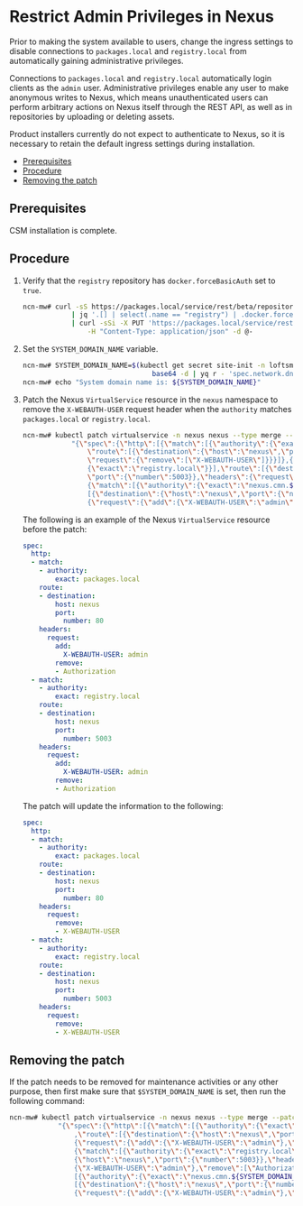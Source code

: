# Restrict Admin Privileges in Nexus

Prior to making the system available to users, change the ingress settings to disable connections to `packages.local` and `registry.local` from automatically gaining
administrative privileges.

Connections to `packages.local` and `registry.local` automatically login clients as the `admin` user. Administrative privileges enable any user to make anonymous writes to Nexus,
which means unauthenticated users can perform arbitrary actions on Nexus itself through the REST API, as well as in repositories by uploading or deleting assets.

Product installers currently do not expect to authenticate to Nexus, so it is necessary to retain the default ingress settings during installation.

- [Prerequisites](#prerequisites)
- [Procedure](#procedure)
- [Removing the patch](#removing-the-patch)

## Prerequisites

CSM installation is complete.

## Procedure

1. Verify that the `registry` repository has `docker.forceBasicAuth` set to `true`.

    ```bash
    ncn-mw# curl -sS https://packages.local/service/rest/beta/repositories \
                | jq '.[] | select(.name == "registry") | .docker.forceBasicAuth = true' \
                | curl -sSi -X PUT 'https://packages.local/service/rest/beta/repositories/docker/hosted/registry' \
                    -H "Content-Type: application/json" -d @-
    ```

1. Set the `SYSTEM_DOMAIN_NAME` variable.

    ```bash
    ncn-mw# SYSTEM_DOMAIN_NAME=$(kubectl get secret site-init -n loftsman -o jsonpath='{.data.customizations\.yaml}' | \
                                    base64 -d | yq r - 'spec.network.dns.external')
    ncn-mw# echo "System domain name is: ${SYSTEM_DOMAIN_NAME}"
    ```

1. Patch the Nexus `VirtualService` resource in the `nexus` namespace to remove the `X-WEBAUTH-USER` request header when the `authority` matches `packages.local` or `registry.local`.

    ```bash
    ncn-mw# kubectl patch virtualservice -n nexus nexus --type merge --patch \
                "{\"spec\":{\"http\":[{\"match\":[{\"authority\":{\"exact\":\"packages.local\"}}],\
                    \"route\":[{\"destination\":{\"host\":\"nexus\",\"port\":{\"number\":80}},\"headers\":{\
                    \"request\":{\"remove\":[\"X-WEBAUTH-USER\"]}}}]},{\"match\":[{\"authority\":\
                    {\"exact\":\"registry.local\"}}],\"route\":[{\"destination\":{\"host\":\"nexus\",\
                    \"port\":{\"number\":5003}},\"headers\":{\"request\":{\"remove\":[\"X-WEBAUTH-USER\"]}}}]},\
                    {\"match\":[{\"authority\":{\"exact\":\"nexus.cmn.${SYSTEM_DOMAIN_NAME}\"}}],\"route\":\
                    [{\"destination\":{\"host\":\"nexus\",\"port\":{\"number\":80}},\"headers\":\
                    {\"request\":{\"add\":{\"X-WEBAUTH-USER\":\"admin\"},\"remove\":[\"Authorization\"]}}}]}]}}"
    ```

    The following is an example of the Nexus `VirtualService` resource before the patch:

    ```yaml
    spec:
      http:
      - match:
        - authority:
            exact: packages.local
        route:
        - destination:
            host: nexus
            port:
              number: 80
        headers:
          request:
            add:
              X-WEBAUTH-USER: admin
            remove:
            - Authorization
      - match:
        - authority:
            exact: registry.local
        route:
        - destination:
            host: nexus
            port:
              number: 5003
        headers:
          request:
            add:
              X-WEBAUTH-USER: admin
            remove:
            - Authorization
    ```

    The patch will update the information to the following:

    ```yaml
    spec:
      http:
      - match:
        - authority:
            exact: packages.local
        route:
        - destination:
            host: nexus
            port:
              number: 80
        headers:
          request:
            remove:
            - X-WEBAUTH-USER
      - match:
        - authority:
            exact: registry.local
        route:
        - destination:
            host: nexus
            port:
              number: 5003
        headers:
          request:
            remove:
            - X-WEBAUTH-USER
    ```

## Removing the patch

If the patch needs to be removed for maintenance activities or any other purpose, then first make sure that `$SYSTEM_DOMAIN_NAME` is set, then run the following command:

```bash
ncn-mw# kubectl patch virtualservice -n nexus nexus --type merge --patch \
            "{\"spec\":{\"http\":[{\"match\":[{\"authority\":{\"exact\":\"packages.local\"}}]\
                ,\"route\":[{\"destination\":{\"host\":\"nexus\",\"port\":{\"number\":80}},\"headers\":\
                {\"request\":{\"add\":{\"X-WEBAUTH-USER\":\"admin\"},\"remove\":[\"Authorization\"]}}}]},\
                {\"match\":[{\"authority\":{\"exact\":\"registry.local\"}}],\"route\":[{\"destination\":\
                {\"host\":\"nexus\",\"port\":{\"number\":5003}},\"headers\":{\"request\":{\"add\":\
                {\"X-WEBAUTH-USER\":\"admin\"},\"remove\":[\"Authorization\"]}}}]},{\"match\":\
                [{\"authority\":{\"exact\":\"nexus.cmn.${SYSTEM_DOMAIN_NAME}\"}}],\"route\":\
                [{\"destination\":{\"host\":\"nexus\",\"port\":{\"number\":80}},\"headers\":\
                {\"request\":{\"add\":{\"X-WEBAUTH-USER\":\"admin\"},\"remove\":[\"Authorization\"]}}}]}]}}"
```
